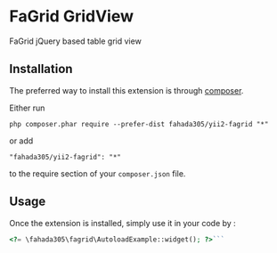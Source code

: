 FaGrid GridView
===============
FaGrid jQuery based table grid view

Installation
------------

The preferred way to install this extension is through [composer](http://getcomposer.org/download/).

Either run

```
php composer.phar require --prefer-dist fahada305/yii2-fagrid "*"
```

or add

```
"fahada305/yii2-fagrid": "*"
```

to the require section of your `composer.json` file.


Usage
-----

Once the extension is installed, simply use it in your code by  :

```php
<?= \fahada305\fagrid\AutoloadExample::widget(); ?>```